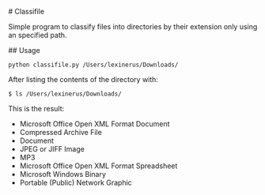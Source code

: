 # Classifile

Simple program to classify files into directories by their extension only using an specified path.

## Usage

```python classifile.py /Users/lexinerus/Downloads/```

After listing the contents of the directory with:

```$ ls /Users/lexinerus/Downloads/```

This is the result:

* Microsoft Office Open XML Format Document
* Compressed Archive File
* Document
* JPEG or JIFF Image
* MP3
* Microsoft Office Open XML Format Spreadsheet
* Microsoft Windows Binary
* Portable (Public) Network Graphic
